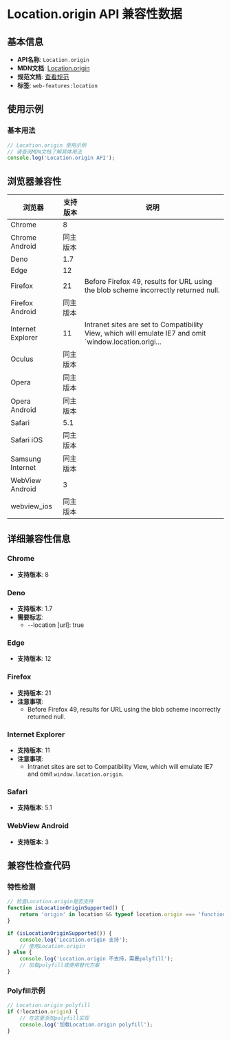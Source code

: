 # Location.origin API 兼容性数据

## 基本信息

- **API名称**: `Location.origin`
- **MDN文档**: [Location.origin](https://developer.mozilla.org/docs/Web/API/Location/origin)
- **规范文档**: [查看规范](https://html.spec.whatwg.org/multipage/nav-history-apis.html#dom-location-origin-dev)
- **标签**: `web-features:location`

## 使用示例

### 基本用法

```javascript
// Location.origin 使用示例
// 请查阅MDN文档了解具体用法
console.log('Location.origin API');
```

## 浏览器兼容性

| 浏览器 | 支持版本 | 说明 |
|--------|----------|------|
| Chrome | 8 |  |
| Chrome Android | 同主版本 |  |
| Deno | 1.7 |  |
| Edge | 12 |  |
| Firefox | 21 | Before Firefox 49, results for URL using the blob scheme incorrectly returned null. |
| Firefox Android | 同主版本 |  |
| Internet Explorer | 11 | Intranet sites are set to Compatibility View, which will emulate IE7 and omit `window.location.origi... |
| Oculus | 同主版本 |  |
| Opera | 同主版本 |  |
| Opera Android | 同主版本 |  |
| Safari | 5.1 |  |
| Safari iOS | 同主版本 |  |
| Samsung Internet | 同主版本 |  |
| WebView Android | 3 |  |
| webview_ios | 同主版本 |  |

## 详细兼容性信息

### Chrome

- **支持版本**: 8

### Deno

- **支持版本**: 1.7
- **需要标志**: 
  - --location [url]: true

### Edge

- **支持版本**: 12

### Firefox

- **支持版本**: 21
- **注意事项**:
  - Before Firefox 49, results for URL using the blob scheme incorrectly returned null.

### Internet Explorer

- **支持版本**: 11
- **注意事项**:
  - Intranet sites are set to Compatibility View, which will emulate IE7 and omit `window.location.origin`.

### Safari

- **支持版本**: 5.1

### WebView Android

- **支持版本**: 3

## 兼容性检查代码

### 特性检测

```javascript
// 检查Location.origin是否支持
function isLocationOriginSupported() {
    return 'origin' in location && typeof location.origin === 'function';
}

if (isLocationOriginSupported()) {
    console.log('Location.origin 支持');
    // 使用Location.origin
} else {
    console.log('Location.origin 不支持，需要polyfill');
    // 加载polyfill或使用替代方案
}
```

### Polyfill示例

```javascript
// Location.origin polyfill
if (!location.origin) {
    // 在这里添加polyfill实现
    console.log('加载Location.origin polyfill');
}
```

